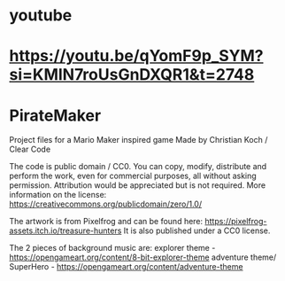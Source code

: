 # youtube
# https://youtu.be/qYomF9p_SYM?si=KMIN7roUsGnDXQR1&t=2748

# PirateMaker
Project files for a Mario Maker inspired game
Made by Christian Koch / Clear Code 

The code is public domain / CC0. You can copy, modify, distribute and perform the work, even for commercial purposes, all without asking permission.
Attribution would be appreciated but is not required. 
More information on the license: https://creativecommons.org/publicdomain/zero/1.0/

The artwork is from Pixelfrog and can be found here: https://pixelfrog-assets.itch.io/treasure-hunters
It is also published under a CC0 license. 

The 2 pieces of background music are: 
explorer theme - https://opengameart.org/content/8-bit-explorer-theme
adventure theme/ SuperHero - https://opengameart.org/content/adventure-theme
